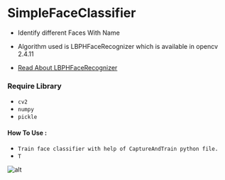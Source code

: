 # SimpleFaceClassifier
* Identify different Faces With Name

* Algorithm used is LBPHFaceRecognizer which is available in opencv 2.4.11

* [Read About LBPHFaceRecognizer](http://eyalarubas.com/face-detection-and-recognition.html)

### Require Library

* ```cv2```
* ```numpy```
* ```pickle```

#### How To Use :
* ```Train face classifier with help of CaptureAndTrain python file.```
* ```T```



![alt](https://github.com/prajwalsingh/SimpleFaceClassifier/blob/master/SimpleFaceClassifier.png)
